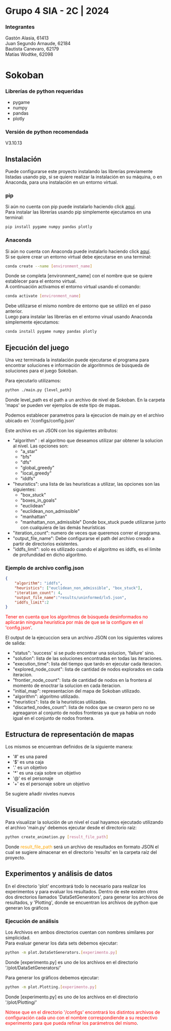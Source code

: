 # Grupo 4 SIA - 2C | 2024

### Integrantes

Gastón Alasia, 61413\
Juan Segundo Arnaude, 62184\
Bautista Canevaro, 62179\
Matías Wodtke, 62098

# Sokoban

### Librerías de python requeridas
* pygame
* numpy
* pandas
* plotly

### Versión de python recomendada
V3.10.13

## Instalación
Puede configurarse este proyecto instalando las librerías previamente listadas usando pip, si se quiere realizar la instalación en su máquina, o en Anaconda, para una instalación en un entorno virtual.

### pip
Si aún no cuenta con pip puede instalarlo haciendo click [aquí](https://pip.pypa.io/en/stable/installation/).\
Para instalar las librerías usando pip simplemente ejecutamos en una terminal:
```bash
pip install pygame numpy pandas plotly
```

### Anaconda
Si aún no cuenta con Anaconda puede instalarlo haciendo click [aquí](https://www.anaconda.com/download/success).\
Si se quiere crear un entorno virtual debe ejecutarse en una terminal:
```bash
conda create --name [environment_name]
```
Donde se completa [environment_name] con el nombre que se quiere establecer para el entorno virtual.\
A continuación activamos el entorno virtual usando el comando:
```bash
conda activate [environment_name]
```
Debe utilizarse el mismo nombre de entorno que se utilizó en el paso anterior.\
Luego para instalar las librerías en el entorno virual usando Anaconda simplemente ejecutamos:
```bash
conda install pygame numpy pandas plotly
```

## Ejecución del juego 

Una vez terminada la instalación puede ejecutarse el programa para encontrar soluciones e información de algoritmmos de búsqueda de soluciones para el juego Sokoban.

Para ejecutarlo utilizamos:
```bash
python ./main.py {level_path}
```
Donde level_path es el path a un archivo de nivel de Sokoban. En la carpeta 'maps' se pueden ver ejemplos de este tipo de mapas.

Podemos establecer parametros para la ejecucion de main.py en el archivo ubicado en '/configs/config.json'

Este archivo es un JSON con los siguientes atributos:
* "algorithm" : el algoritmo que deseamos utilizar par obtener la solucion al nivel. Las opciones son:
  * "a_star"
  * "bfs"
  * "dfs"
  * "global_greedy"
  * "local_greedy"
  * "iddfs"
* "heuristics": una lista de las heuristicas a utilizar, las opciones son las siguientes:
  * "box_stuck"
  * "boxes_in_goals"
  * "euclidean"
  * "euclidean_non_admissible"
  * "manhattan"
  * "manhattan_non_admissible"
  Donde box_stuck puede utilizarse junto con cualquiera de las demás heurísticas
* "iteration_count": numero de veces que queremos correr el programa.
* "output_file_name": Debe configurarse el path del archivo creado a partir de directorios existentes.
* "iddfs_limit": solo es utilizado cuando el algoritmo es iddfs, es el limite de profundidad en dicho algoritmo.

### Ejemplo de archivo config.json
```json
{
    "algorithm": "iddfs",
    "heuristics": ["euclidean_non_admissible", "box_stuck"],
    "iteration_count": 4,
    "output_file_name":"results/uninformed/lv5.json",
    "iddfs_limit":2
}
```

<span style="color:red">Tener en cuenta que los algoritmos de búsqueda desinformados no aplicarán ninguna heurística por más de que se la configure en el 'config.json'</span>.

El output de la ejecuccion sera un archivo JSON con los siguientes valores de salida:
* "status": 'success' si se pudo encontrar una solucion, 'failure' sino.
* "solution": lista de las soluciones encontradas en todas las iteraciones.
* "execution_time": lista del tiempo que tardo en ejecutar cada iteracion.
* "explored_node_count": lista de cantidad de nodos explorados en cada iteracion.
* "frontier_node_count": lista de cantidad de nodos en la frontera al momento de enoctrar la solucion en cada iteracion.
* "initial_map": representacion del mapa de Sokoban utilizado.
* "algorithm": algoritmo utilizado.
* "heuristics": lista de la heuristicas utilizadas.
* "discarted_nodes_count": lista de nodos que se crearon pero no se agreagaron al conjunto de nodos fronteras ya que ya habia un nodo igual en el conjunto de nodos frontera.

## Estructura de representación de mapas

Los mismos se encuentran definidos de la siguiente manera:
* '#' es una pared
* '$' es una caja
* '.' es un objetivo
* '*' es una caja sobre un objetivo
* '@' es el personaje
* '+' es el personaje sobre un objetivo

Se sugiere añadir niveles nuevos 

## Visualización

Para visualizar la solución de un nivel el cual hayamos ejecutado utilizando el archivo 'main.py' debemos ejecutar desde el directorio raíz:
```bash
python create_animation.py [result_file_path]
```
Donde <span style="color:orange">result_file_path</span> será un archivo de resultados en formato JSON el cual se sugiere almacenar en el directorio 'results' en la carpeta raíz del proyecto.

## Experimentos y análisis de datos
En el directorio 'plot' encontrará todo lo necesario para realizar los experimentos y para evaluar los resultados. Dentro de este existen otros dos directorios llamados 'DataSetGenerators', para generar los archivos de resultados, y 'Plotting', donde se encuentran los archivos de python que generan los gráficos

### Ejecución de análisis

Los Archivos en ambos directorios cuentan con nombres similares por simplicidad.\
Para evaluar generar los data sets debemos ejecutar:
```bash
python -m plot.DataSetGenerators.[experimento.py]
```
Donde [experimento.py] es uno de los archivos en el directorio '/plot/DataSetGenerators/'

Para generar los gráficos debemos ejecutar:
```bash
python -m plot.Plotting.[experimento.py]
```
Donde [experimento.py] es uno de los archivos en el directorio '/plot/Plotting/'

<span style="color:red">Nótese que en el directorio '/configs' encontrará los distintos archivos de configuración cada uno con el nombre correspondiende a su respectivo experimento para que pueda refinar los parámetros del mismo</span>.
